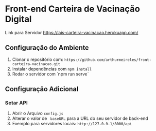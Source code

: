 # Front-end Carteira de Vacinação Digital

Link para Servidor https://lais-carteira-vacinacao.herokuapp.com/

## Configuração do Ambiente

1. Clonar o repositório com: `https://github.com/arthurmeireles/front-carteira-vacinacao.git`
2. Instalar dependências com `npm install`
3. Rodar o servidor com `npm run serveˋ

## Configuração Adicional
### Setar API

1. Abrir o Arquivo `config.js` 
2. Alterar o valor de ` baseURL`  para a URL do seu servidor de back-end
3. Exemplo para servidores locais: ` http://127.0.0.1/8000/api ` 

